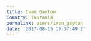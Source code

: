 ```yaml
---
title: Ivan Gayton
Country: Tanzania
permalink: users/ivan_gayton
date: '2017-08-15 19:37:49 Z'
---
```


